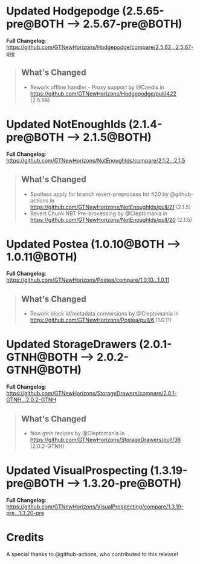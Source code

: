 # Updated Hodgepodge (2.5.65-pre@BOTH --> 2.5.67-pre@BOTH)
**Full Changelog**: https://github.com/GTNewHorizons/Hodgepodge/compare/2.5.62...2.5.67-pre
>## What's Changed
> * Rework offline handler - Proxy support by @Caedis in https://github.com/GTNewHorizons/Hodgepodge/pull/422 (2.5.66)
>

# Updated NotEnoughIds (2.1.4-pre@BOTH --> 2.1.5@BOTH)
**Full Changelog**: https://github.com/GTNewHorizons/NotEnoughIds/compare/2.1.2...2.1.5
>## What's Changed
> * Spotless apply for branch revert-preprocess for #20 by @github-actions in https://github.com/GTNewHorizons/NotEnoughIds/pull/21 (2.1.5)
> * Revert Chunk NBT Pre-processing by @Cleptomania in https://github.com/GTNewHorizons/NotEnoughIds/pull/20 (2.1.5)
>

# Updated Postea (1.0.10@BOTH --> 1.0.11@BOTH)
**Full Changelog**: https://github.com/GTNewHorizons/Postea/compare/1.0.10...1.0.11
>## What's Changed
> * Rework block id/metadata conversions by @Cleptomania in https://github.com/GTNewHorizons/Postea/pull/6 (1.0.11)
>

# Updated StorageDrawers (2.0.1-GTNH@BOTH --> 2.0.2-GTNH@BOTH)
**Full Changelog**: https://github.com/GTNewHorizons/StorageDrawers/compare/2.0.1-GTNH...2.0.2-GTNH
>## What's Changed
> * Non gtnh recipes by @Cleptomania in https://github.com/GTNewHorizons/StorageDrawers/pull/36 (2.0.2-GTNH)
>

# Updated VisualProspecting (1.3.19-pre@BOTH --> 1.3.20-pre@BOTH)
**Full Changelog**: https://github.com/GTNewHorizons/VisualProspecting/compare/1.3.19-pre...1.3.20-pre

# Credits
A special thanks to @github-actions, who contributed to this release!